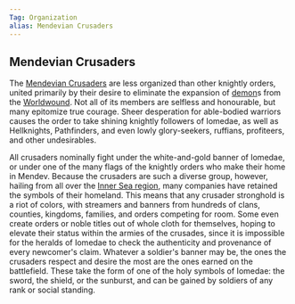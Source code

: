 ```yaml
---
Tag: Organization
alias: Mendevian Crusaders
---
```

## Mendevian Crusaders
The [Mendevian Crusaders](https://pathfinderwiki.com/wiki/Mendevian_Crusades#Mendevian_Crusaders) are less organized than other knightly orders, united primarily by their desire to eliminate the expansion of [demon](demon)s from the [Worldwound](Worldwound). Not all of its members are selfless and honourable, but many epitomize true courage. Sheer desperation for able-bodied warriors causes the order to take shining knightly followers of Iomedae, as well as Hellknights, Pathfinders, and even lowly glory-seekers, ruffians, profiteers, and other undesirables.

All crusaders nominally fight under the white-and-gold banner of Iomedae, or under one of the many flags of the knightly orders who make their home in Mendev. Because the crusaders are such a diverse group, however, hailing from all over the [Inner Sea region](Avistan), many companies have retained the symbols of their homeland. This means that any crusader stronghold is a riot of colors, with streamers and banners from hundreds of clans, counties, kingdoms, families, and orders competing for room. Some even create orders or noble titles out of whole cloth for themselves, hoping to elevate their status within the armies of the crusades, since it is impossible for the heralds of Iomedae to check the authenticity and provenance of every newcomer's claim. Whatever a soldier's banner may be, the ones the crusaders respect and desire the most are the ones earned on the battlefield. These take the form of one of the holy symbols of Iomedae: the sword, the shield, or the sunburst, and can be gained by soldiers of any rank or social standing.